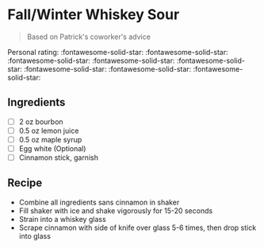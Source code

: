 # Fall/Winter Whiskey Sour

> Based on Patrick's coworker's advice

<!-- {cts} rating=5; (User can specify rating on scale of 1-5) -->

Personal rating: :fontawesome-solid-star: :fontawesome-solid-star: :fontawesome-solid-star: :fontawesome-solid-star: :fontawesome-solid-star: :fontawesome-solid-star: :fontawesome-solid-star: :fontawesome-solid-star:

<!-- {cte} -->

<!-- {cts} name_image=None; (User can specify image name) -->

<!-- TODO: Capture image -->

<!-- {cte} -->

## Ingredients

- [ ] 2 oz bourbon
- [ ] 0.5 oz lemon juice
- [ ] 0.5 oz maple syrup
- [ ] Egg white (Optional)
- [ ] Cinnamon stick, garnish

## Recipe

- Combine all ingredients sans cinnamon in shaker
- Fill shaker with ice and shake vigorously for 15-20 seconds
- Strain into a whiskey glass
- Scrape cinnamon with side of knife over glass 5-6 times, then drop stick into glass
